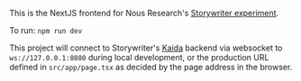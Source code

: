 This is the NextJS frontend for Nous Research's [Storywriter experiment](https://github.com/NousResearch/storywriter).

To run: `npm run dev`

This project will connect to Storywriter's [Kaida](https://github.com/NousResearch/kaida) backend via websocket to `ws://127.0.0.1:8080` during local development, or the production URL defined in `src/app/page.tsx` as decided by the page address in the browser.